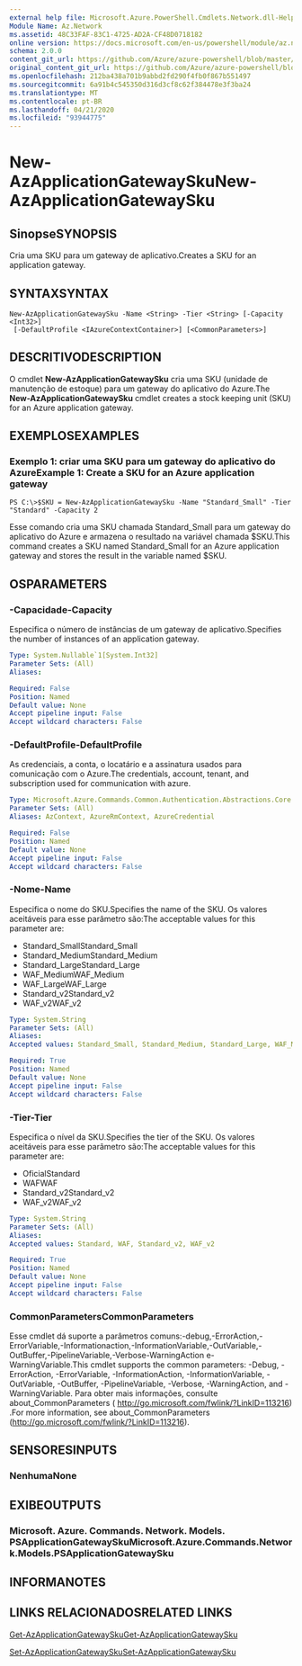 ```yaml
---
external help file: Microsoft.Azure.PowerShell.Cmdlets.Network.dll-Help.xml
Module Name: Az.Network
ms.assetid: 48C33FAF-83C1-4725-AD2A-CF48D0718182
online version: https://docs.microsoft.com/en-us/powershell/module/az.network/new-azapplicationgatewaysku
schema: 2.0.0
content_git_url: https://github.com/Azure/azure-powershell/blob/master/src/Network/Network/help/New-AzApplicationGatewaySku.md
original_content_git_url: https://github.com/Azure/azure-powershell/blob/master/src/Network/Network/help/New-AzApplicationGatewaySku.md
ms.openlocfilehash: 212ba438a701b9abbd2fd290f4fb0f867b551497
ms.sourcegitcommit: 6a91b4c545350d316d3cf8c62f384478e3f3ba24
ms.translationtype: MT
ms.contentlocale: pt-BR
ms.lasthandoff: 04/21/2020
ms.locfileid: "93944775"
---
```

# <span data-ttu-id="fa317-101">New-AzApplicationGatewaySku</span><span class="sxs-lookup"><span data-stu-id="fa317-101">New-AzApplicationGatewaySku</span></span>

## <span data-ttu-id="fa317-102">Sinopse</span><span class="sxs-lookup"><span data-stu-id="fa317-102">SYNOPSIS</span></span>
<span data-ttu-id="fa317-103">Cria uma SKU para um gateway de aplicativo.</span><span class="sxs-lookup"><span data-stu-id="fa317-103">Creates a SKU for an application gateway.</span></span>

## <span data-ttu-id="fa317-104">SYNTAX</span><span class="sxs-lookup"><span data-stu-id="fa317-104">SYNTAX</span></span>

```
New-AzApplicationGatewaySku -Name <String> -Tier <String> [-Capacity <Int32>]
 [-DefaultProfile <IAzureContextContainer>] [<CommonParameters>]
```

## <span data-ttu-id="fa317-105">DESCRITIVO</span><span class="sxs-lookup"><span data-stu-id="fa317-105">DESCRIPTION</span></span>
<span data-ttu-id="fa317-106">O cmdlet **New-AzApplicationGatewaySku** cria uma SKU (unidade de manutenção de estoque) para um gateway do aplicativo do Azure.</span><span class="sxs-lookup"><span data-stu-id="fa317-106">The **New-AzApplicationGatewaySku** cmdlet creates a stock keeping unit (SKU) for an Azure application gateway.</span></span>

## <span data-ttu-id="fa317-107">EXEMPLOS</span><span class="sxs-lookup"><span data-stu-id="fa317-107">EXAMPLES</span></span>

### <span data-ttu-id="fa317-108">Exemplo 1: criar uma SKU para um gateway do aplicativo do Azure</span><span class="sxs-lookup"><span data-stu-id="fa317-108">Example 1: Create a SKU for an Azure application gateway</span></span>
```
PS C:\>$SKU = New-AzApplicationGatewaySku -Name "Standard_Small" -Tier "Standard" -Capacity 2
```

<span data-ttu-id="fa317-109">Esse comando cria uma SKU chamada Standard_Small para um gateway do aplicativo do Azure e armazena o resultado na variável chamada $SKU.</span><span class="sxs-lookup"><span data-stu-id="fa317-109">This command creates a SKU named Standard_Small for an Azure application gateway and stores the result in the variable named $SKU.</span></span>

## <span data-ttu-id="fa317-110">OS</span><span class="sxs-lookup"><span data-stu-id="fa317-110">PARAMETERS</span></span>

### <span data-ttu-id="fa317-111">-Capacidade</span><span class="sxs-lookup"><span data-stu-id="fa317-111">-Capacity</span></span>
<span data-ttu-id="fa317-112">Especifica o número de instâncias de um gateway de aplicativo.</span><span class="sxs-lookup"><span data-stu-id="fa317-112">Specifies the number of instances of an application gateway.</span></span>

```yaml
Type: System.Nullable`1[System.Int32]
Parameter Sets: (All)
Aliases:

Required: False
Position: Named
Default value: None
Accept pipeline input: False
Accept wildcard characters: False
```

### <span data-ttu-id="fa317-113">-DefaultProfile</span><span class="sxs-lookup"><span data-stu-id="fa317-113">-DefaultProfile</span></span>
<span data-ttu-id="fa317-114">As credenciais, a conta, o locatário e a assinatura usados para comunicação com o Azure.</span><span class="sxs-lookup"><span data-stu-id="fa317-114">The credentials, account, tenant, and subscription used for communication with azure.</span></span>

```yaml
Type: Microsoft.Azure.Commands.Common.Authentication.Abstractions.Core.IAzureContextContainer
Parameter Sets: (All)
Aliases: AzContext, AzureRmContext, AzureCredential

Required: False
Position: Named
Default value: None
Accept pipeline input: False
Accept wildcard characters: False
```

### <span data-ttu-id="fa317-115">-Nome</span><span class="sxs-lookup"><span data-stu-id="fa317-115">-Name</span></span>
<span data-ttu-id="fa317-116">Especifica o nome do SKU.</span><span class="sxs-lookup"><span data-stu-id="fa317-116">Specifies the name of the SKU.</span></span>
<span data-ttu-id="fa317-117">Os valores aceitáveis para esse parâmetro são:</span><span class="sxs-lookup"><span data-stu-id="fa317-117">The acceptable values for this parameter are:</span></span>
- <span data-ttu-id="fa317-118">Standard_Small</span><span class="sxs-lookup"><span data-stu-id="fa317-118">Standard_Small</span></span>
- <span data-ttu-id="fa317-119">Standard_Medium</span><span class="sxs-lookup"><span data-stu-id="fa317-119">Standard_Medium</span></span>
- <span data-ttu-id="fa317-120">Standard_Large</span><span class="sxs-lookup"><span data-stu-id="fa317-120">Standard_Large</span></span>
- <span data-ttu-id="fa317-121">WAF_Medium</span><span class="sxs-lookup"><span data-stu-id="fa317-121">WAF_Medium</span></span>
- <span data-ttu-id="fa317-122">WAF_Large</span><span class="sxs-lookup"><span data-stu-id="fa317-122">WAF_Large</span></span>
- <span data-ttu-id="fa317-123">Standard_v2</span><span class="sxs-lookup"><span data-stu-id="fa317-123">Standard_v2</span></span>
- <span data-ttu-id="fa317-124">WAF_v2</span><span class="sxs-lookup"><span data-stu-id="fa317-124">WAF_v2</span></span>

```yaml
Type: System.String
Parameter Sets: (All)
Aliases:
Accepted values: Standard_Small, Standard_Medium, Standard_Large, WAF_Medium, WAF_Large, Standard_v2, WAF_v2

Required: True
Position: Named
Default value: None
Accept pipeline input: False
Accept wildcard characters: False
```

### <span data-ttu-id="fa317-125">-Tier</span><span class="sxs-lookup"><span data-stu-id="fa317-125">-Tier</span></span>
<span data-ttu-id="fa317-126">Especifica o nível da SKU.</span><span class="sxs-lookup"><span data-stu-id="fa317-126">Specifies the tier of the SKU.</span></span>
<span data-ttu-id="fa317-127">Os valores aceitáveis para esse parâmetro são:</span><span class="sxs-lookup"><span data-stu-id="fa317-127">The acceptable values for this parameter are:</span></span>
- <span data-ttu-id="fa317-128">Oficial</span><span class="sxs-lookup"><span data-stu-id="fa317-128">Standard</span></span>
- <span data-ttu-id="fa317-129">WAF</span><span class="sxs-lookup"><span data-stu-id="fa317-129">WAF</span></span>
- <span data-ttu-id="fa317-130">Standard_v2</span><span class="sxs-lookup"><span data-stu-id="fa317-130">Standard_v2</span></span>
- <span data-ttu-id="fa317-131">WAF_v2</span><span class="sxs-lookup"><span data-stu-id="fa317-131">WAF_v2</span></span>

```yaml
Type: System.String
Parameter Sets: (All)
Aliases:
Accepted values: Standard, WAF, Standard_v2, WAF_v2

Required: True
Position: Named
Default value: None
Accept pipeline input: False
Accept wildcard characters: False
```

### <span data-ttu-id="fa317-132">CommonParameters</span><span class="sxs-lookup"><span data-stu-id="fa317-132">CommonParameters</span></span>
<span data-ttu-id="fa317-133">Esse cmdlet dá suporte a parâmetros comuns:-debug,-ErrorAction,-ErrorVariable,-Informationaction,-InformationVariable,-OutVariable,-OutBuffer,-PipelineVariable,-Verbose-WarningAction e-WarningVariable.</span><span class="sxs-lookup"><span data-stu-id="fa317-133">This cmdlet supports the common parameters: -Debug, -ErrorAction, -ErrorVariable, -InformationAction, -InformationVariable, -OutVariable, -OutBuffer, -PipelineVariable, -Verbose, -WarningAction, and -WarningVariable.</span></span> <span data-ttu-id="fa317-134">Para obter mais informações, consulte about_CommonParameters ( http://go.microsoft.com/fwlink/?LinkID=113216) .</span><span class="sxs-lookup"><span data-stu-id="fa317-134">For more information, see about_CommonParameters (http://go.microsoft.com/fwlink/?LinkID=113216).</span></span>

## <span data-ttu-id="fa317-135">SENSORES</span><span class="sxs-lookup"><span data-stu-id="fa317-135">INPUTS</span></span>

### <span data-ttu-id="fa317-136">Nenhuma</span><span class="sxs-lookup"><span data-stu-id="fa317-136">None</span></span>

## <span data-ttu-id="fa317-137">EXIBE</span><span class="sxs-lookup"><span data-stu-id="fa317-137">OUTPUTS</span></span>

### <span data-ttu-id="fa317-138">Microsoft. Azure. Commands. Network. Models. PSApplicationGatewaySku</span><span class="sxs-lookup"><span data-stu-id="fa317-138">Microsoft.Azure.Commands.Network.Models.PSApplicationGatewaySku</span></span>

## <span data-ttu-id="fa317-139">INFORMA</span><span class="sxs-lookup"><span data-stu-id="fa317-139">NOTES</span></span>

## <span data-ttu-id="fa317-140">LINKS RELACIONADOS</span><span class="sxs-lookup"><span data-stu-id="fa317-140">RELATED LINKS</span></span>

[<span data-ttu-id="fa317-141">Get-AzApplicationGatewaySku</span><span class="sxs-lookup"><span data-stu-id="fa317-141">Get-AzApplicationGatewaySku</span></span>](./Get-AzApplicationGatewaySku.md)

[<span data-ttu-id="fa317-142">Set-AzApplicationGatewaySku</span><span class="sxs-lookup"><span data-stu-id="fa317-142">Set-AzApplicationGatewaySku</span></span>](./Set-AzApplicationGatewaySku.md)


